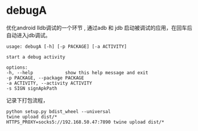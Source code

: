 # debugA

优化android lldb调试的一个环节 , 通过adb 和 jdb 启动被调试的应用，在回车后自动进入jdb调试。


```angular2html
usage: debugA [-h] [-p PACKAGE] [-a ACTIVITY]

start a debug activity

options:
-h, --help            show this help message and exit
-p PACKAGE, --package PACKAGE
-a ACTIVITY, --activity ACTIVITY
-s SIGN signApkPath
```

记录下打包流程，
```angular2html
python setup.py bdist_wheel --universal
twine upload dist/*
HTTPS_PROXY=socks5://192.168.50.47:7890 twine upload dist/*
```